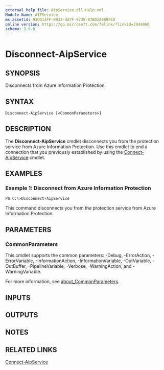 ```yaml
---
external help file: AipService.dll-Help.xml
Module Name: AIPService
ms.assetid: 91DD14FF-0033-4A7F-9738-87BD2A989FED
online version: https://go.microsoft.com/fwlink/?linkid=2044860
schema: 2.0.0
---
```


# Disconnect-AipService

## SYNOPSIS
Disconnects from Azure Information Protection.

## SYNTAX

```
Disconnect-AipService [<CommonParameters>]
```

## DESCRIPTION
The **Disconnect-AipService** cmdlet disconnects you from the protection service from Azure Information Protection. Use this cmdlet to end a connection that you previously established by using the [Connect-AipService](./Connect-AipService.md) cmdlet.

## EXAMPLES

### Example 1: Disconnect from Azure Information Protection
```
PS C:\>Disconnect-AipService
```

This command disconnects you from the protection service from Azure Information Protection.

## PARAMETERS

### CommonParameters
This cmdlet supports the common parameters: -Debug, -ErrorAction, -ErrorVariable, -InformationAction, -InformationVariable, -OutVariable, -OutBuffer, -PipelineVariable, -Verbose, -WarningAction, and -WarningVariable. 

For more information, see [about_CommonParameters](/powershell/module/microsoft.powershell.core/about/about_commonparameters).

## INPUTS

## OUTPUTS

## NOTES

## RELATED LINKS

[Connect-AipService](./Connect-AipService.md)